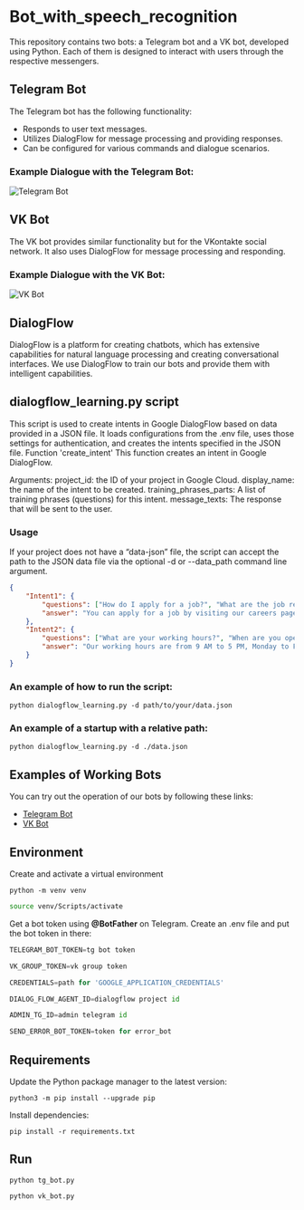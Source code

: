 # Bot_with_speech_recognition

This repository contains two bots: a Telegram bot and a VK bot, developed using Python. Each of them is designed to interact with users through the respective messengers.

## Telegram Bot

The Telegram bot has the following functionality:

- Responds to user text messages.
- Utilizes DialogFlow for message processing and providing responses.
- Can be configured for various commands and dialogue scenarios.

### Example Dialogue with the Telegram Bot:

![Telegram Bot](https://github.com/JacobKleim/Bot_with_speech_recognition/assets/119351169/a95e6728-d910-4f2c-a812-52c05bd852c5)
## VK Bot

The VK bot provides similar functionality but for the VKontakte social network. It also uses DialogFlow for message processing and responding.

### Example Dialogue with the VK Bot:

![VK Bot](https://github.com/JacobKleim/Bot_with_speech_recognition/assets/119351169/9bb7ac3d-c177-4c31-95e2-352ce43d980d)

## DialogFlow

DialogFlow is a platform for creating chatbots, which has extensive capabilities for natural language processing and creating conversational interfaces. We use DialogFlow to train our bots and provide them with intelligent capabilities.

## dialogflow_learning.py script
This script is used to create intents in Google DialogFlow based on data provided in a JSON file. It loads configurations from the .env file, uses those settings for authentication, and creates the intents specified in the JSON file.
Function 'create_intent'
This function creates an intent in Google DialogFlow.

Arguments:
project_id: the ID of your project in Google Cloud.
display_name: the name of the intent to be created.
training_phrases_parts: A list of training phrases (questions) for this intent.
message_texts: The response that will be sent to the user.

### Usage
If your project does not have a “data-json” file, the script can accept the path to the JSON data file via the optional -d or --data_path command line argument.
```json
{
    "Intent1": {
        "questions": ["How do I apply for a job?", "What are the job requirements?"],
        "answer": "You can apply for a job by visiting our careers page."
    },
    "Intent2": {
        "questions": ["What are your working hours?", "When are you open?"],
        "answer": "Our working hours are from 9 AM to 5 PM, Monday to Friday."
    }
}
```

### An example of how to run the script:
   ```
   python dialogflow_learning.py -d path/to/your/data.json
   ```
### An example of a startup with a relative path:
   ```
   python dialogflow_learning.py -d ./data.json
   ```

## Examples of Working Bots

You can try out the operation of our bots by following these links:

- [Telegram Bot](https://t.me/assistant_peoples_bot)
- [VK Bot](https://vk.com/invite/2yzODoo)

## Environment      
 Сreate and activate a virtual environment  
   ```
   python -m venv venv
   ```
   ```bash
   source venv/Scripts/activate
   ```
 Get a bot token using **@BotFather** on Telegram.
 Create an .env file and put the bot token in there:
   ```python 
   TELEGRAM_BOT_TOKEN=tg bot token
   ```
   ```python 
   VK_GROUP_TOKEN=vk group token
   ```
   ```python 
   CREDENTIALS=path for 'GOOGLE_APPLICATION_CREDENTIALS'
   ```
   ```python 
   DIALOG_FLOW_AGENT_ID=dialogflow project id
   ```
   ```python 
   ADMIN_TG_ID=admin telegram id
   ```
   ```python 
   SEND_ERROR_BOT_TOKEN=token for error_bot
   ```

## Requirements
   Update the Python package manager to the latest version:
   ```
   python3 -m pip install --upgrade pip
   ```
   Install dependencies:
   ```
   pip install -r requirements.txt
   ``` 



## Run
   ```
   python tg_bot.py
   ```
   ```
   python vk_bot.py
   ```
